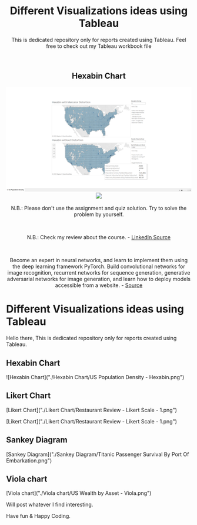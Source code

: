 <div align="center">
<h1>Different Visualizations ideas using Tableau</h1>
<p>This is dedicated repository only for reports created using Tableau. Feel free to check out my Tableau workbook file</p><br/>
<h2>Hexabin Chart</h2>
<img src="./Hexabin Chart/US Population Density - Hexabin.png">
<img src="./Certificates/Part_2_Certificate.JPG">
<p>N.B.: Please don't use the assignment and quiz solution. Try to solve the problem by yourself.</p><br/>
<p>N.B.: Check my review about the course. - <a href="https://www.linkedin.com/posts/vigneshwarac_i-recently-got-graduated-from-udacity-deep-activity-6951612268413411329-t5PD?utm_source=linkedin_share&utm_medium=member_desktop_web">LinkedIn Source</a></p><br/>
<p>Become an expert in neural networks, and learn to implement them using the deep learning framework PyTorch. Build convolutional networks for image recognition, recurrent networks for sequence generation, generative adversarial networks for image generation, and learn how to deploy models accessible from a website. - <a href="https://www.udacity.com/course/deep-learning-nanodegree--nd101">Source</a></p>
	
</div>



# Different Visualizations ideas using Tableau

Hello there, 
This is dedicated repository only for reports created using Tableau.


## Hexabin Chart
![Hexabin Chart]("./Hexabin Chart/US Population Density - Hexabin.png")

## Likert Chart
[Likert Chart]("./Likert Chart/Restaurant Review - Likert Scale - 1.png")

[Likert Chart]("./Likert Chart/Restaurant Review - Likert Scale - 1.png")

## Sankey Diagram
[Sankey Diagram]("./Sankey Diagram/Titanic Passenger Survival By Port Of Embarkation.png")

## Viola chart
[Viola chart]("./Viola chart/US Wealth by Asset - Viola.png")


Will post whatever I find interesting.

Have fun & Happy Coding.
